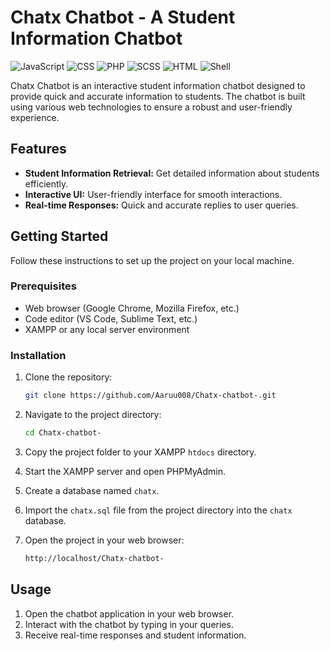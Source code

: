 # Chatx Chatbot - A Student Information Chatbot

![JavaScript](https://img.shields.io/badge/JavaScript-89.8%25-yellow)
![CSS](https://img.shields.io/badge/CSS-5.4%25-blue)
![PHP](https://img.shields.io/badge/PHP-3.2%25-purple)
![SCSS](https://img.shields.io/badge/SCSS-1.6%25-pink)
![HTML](https://img.shields.io/badge/HTML-0.0%25-lightgrey)
![Shell](https://img.shields.io/badge/Shell-0.0%25-lightgrey)

Chatx Chatbot is an interactive student information chatbot designed to provide quick and accurate information to students. The chatbot is built using various web technologies to ensure a robust and user-friendly experience.

## Features

- **Student Information Retrieval:** Get detailed information about students efficiently.
- **Interactive UI:** User-friendly interface for smooth interactions.
- **Real-time Responses:** Quick and accurate replies to user queries.


## Getting Started

Follow these instructions to set up the project on your local machine.

### Prerequisites

- Web browser (Google Chrome, Mozilla Firefox, etc.)
- Code editor (VS Code, Sublime Text, etc.)
- XAMPP or any local server environment

### Installation

1. Clone the repository:
    ```sh
    git clone https://github.com/Aaruu008/Chatx-chatbot-.git
    ```

2. Navigate to the project directory:
    ```sh
    cd Chatx-chatbot-
    ```

3. Copy the project folder to your XAMPP `htdocs` directory.

4. Start the XAMPP server and open PHPMyAdmin.

5. Create a database named `chatx`.

6. Import the `chatx.sql` file from the project directory into the `chatx` database.

7. Open the project in your web browser:
    ```sh
    http://localhost/Chatx-chatbot-
    ```

## Usage

1. Open the chatbot application in your web browser.
2. Interact with the chatbot by typing in your queries.
3. Receive real-time responses and student information.



